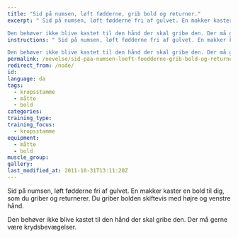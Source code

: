 ```yaml
---
title: "Sid på numsen, løft fødderne, grib bold og returner."
excerpt: " Sid på numsen, løft fødderne fri af gulvet. En makker kaster en bold til dig, som du griber og returnerer. Du kan lave en regel om at du skal gribe bolden skiftevis med højre og venstre hånd. 

Den behøver ikke blive kastet til den hånd der skal gribe den. Der må gerne være krydsbevægelser."
instructions: " Sid på numsen, løft fødderne fri af gulvet. En makker kaster en bold til dig, som du griber og returnerer. Du kan lave en regel om at du skal gribe bolden skiftevis med højre og venstre hånd. 

Den behøver ikke blive kastet til den hånd der skal gribe den. Der må gerne være krydsbevægelser."
permalink: /oevelse/sid-paa-numsen-loeft-foedderne-grib-bold-og-returner-med-skiftende-haender
redirect_from: /node/
id: 
language: da
tags:
  - kropsstamme
  - måtte
  - bold
categories:
training_type: 
training_focus: 
  - kropsstamme
equipment:
  - måtte
  - bold
muscle_group:
gallery:
last_modified_at: 2011-10-31T13:11:20Z
---
```


 Sid på numsen, løft fødderne fri af gulvet. En makker kaster en bold til dig, som du griber og returnerer. Du griber bolden skiftevis med højre og venstre hånd.

Den behøver ikke blive kastet til den hånd der skal gribe den. Der må gerne være krydsbevægelser.

